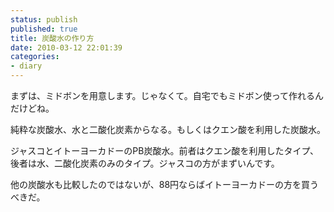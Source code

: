 ```yaml
---
status: publish
published: true
title: 炭酸水の作り方
date: 2010-03-12 22:01:39
categories:
- diary
---
```

まずは、ミドボンを用意します。じゃなくて。自宅でもミドボン使って作れるんだけどね。

純粋な炭酸水、水と二酸化炭素からなる。もしくはクエン酸を利用した炭酸水。

ジャスコとイトーヨーカドーのPB炭酸水。前者はクエン酸を利用したタイプ、後者は水、二酸化炭素のみのタイプ。ジャスコの方がまずいんです。

他の炭酸水も比較したのではないが、88円ならばイトーヨーカドーの方を買うべきだ。

